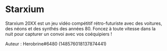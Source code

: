 # Starxium

Starxium 20XX est un jeu vidéo compétitif rétro-futuriste avec des voitures, des néons et des synthés des années 80. Foncez à toute vitesse dans la nuit pour capturer un convoi avec vos coéquipiers !

Auteur : Herobrine#6480 (148576018137874441)
